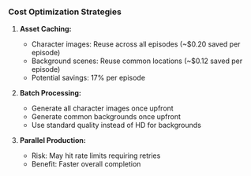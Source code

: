 ### Cost Optimization Strategies

1. **Asset Caching:**
   - Character images: Reuse across all episodes (~$0.20 saved per episode)
   - Background scenes: Reuse common locations (~$0.12 saved per episode)
   - Potential savings: 17% per episode

2. **Batch Processing:**
   - Generate all character images once upfront
   - Generate common backgrounds once upfront
   - Use standard quality instead of HD for backgrounds

3. **Parallel Production:**
   - Risk: May hit rate limits requiring retries
   - Benefit: Faster overall completion
